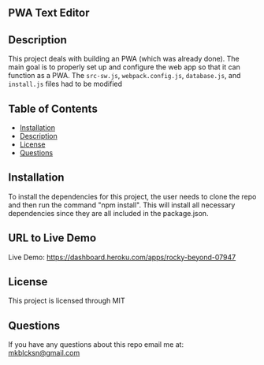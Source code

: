 ## PWA Text Editor

## Description
This project deals with building an PWA (which was already done).  The main goal is to properly set up and configure the web app so that it can function as a PWA.  The `src-sw.js`, `webpack.config.js`, `database.js`, and `install.js` files had to be modified


## Table of Contents 
- [Installation](#installation)
- [Description](#description)
- [License](#license)
- [Questions](#questions)


## Installation
To install the dependencies for this project, the user needs to clone the repo and then run the command "npm install". This will install all necessary dependencies since they are all included in the package.json.  

## URL to Live Demo
Live Demo: https://dashboard.heroku.com/apps/rocky-beyond-07947

## License
This project is licensed through MIT

## Questions
If you have any questions about this repo email me at: mkblcksn@gmail.com


